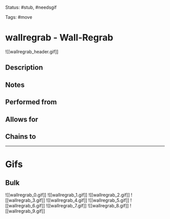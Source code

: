 Status: #stub, #needsgif 

Tags: #move

# wallregrab - Wall-Regrab
![[wallregrab_header.gif]]
## Description


## Notes


## Performed from


## Allows for


## Chains to


___
# Gifs
## Bulk
![[wallregrab_0.gif]]
![[wallregrab_1.gif]]
![[wallregrab_2.gif]]
![[wallregrab_3.gif]]
![[wallregrab_4.gif]]
![[wallregrab_5.gif]]
![[wallregrab_6.gif]]
![[wallregrab_7.gif]]
![[wallregrab_8.gif]]
![[wallregrab_9.gif]]
